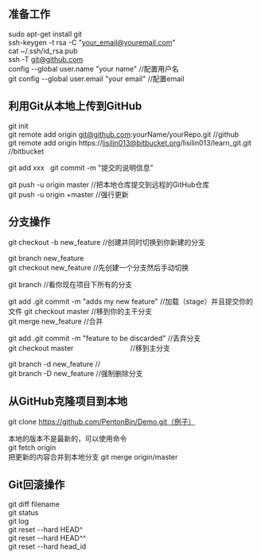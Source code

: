 ## 准备工作  
sudo apt-get install git <br/>
ssh-keygen -t rsa -C "your_email@youremail.com"    <br/>
cat  ~/.ssh/id_rsa.pub  <br/>
ssh -T git@github.com  <br/>
config --global user.name "your name"   //配置用户名  <br/>
git config --global user.email "your email"    //配置email   <br/>

## 利用Git从本地上传到GitHub
git init  
git remote add origin git@github.com:yourName/yourRepo.git                       //github  
git remote add origin https://lisilin013@bitbucket.org/lisilin013/learn_git.git  //bitbucket  

git add xxx  
git commit -m "提交的说明信息”  
  
git push -u origin master //把本地仓库提交到远程的GitHub仓库   
git push -u origin +master  //强行更新

## 分支操作  
git checkout -b new_feature //创建并同时切换到你新建的分支  
  
git branch new_feature  
git checkout new_feature //先创建一个分支然后手动切换  
  
git branch  //看你现在项目下所有的分支 

git add .git commit -m "adds my new feature" //加载（stage）并且提交你的文件 
git checkout master                          //移到你的主干分支  
git merge new_feature                        //合并  
  
git add .git commit -m "feature to be discarded" //丢弃分支  
git checkout master                              //移到主分支  
  
git branch -d new_feature  //  
git branch -D new_feature  //强制删除分支  

## 从GitHub克隆项目到本地  
git clone https://github.com/PentonBin/Demo.git（例子）  

本地的版本不是最新的，可以使用命令  
git fetch origin  
把更新的内容合并到本地分支
git merge origin/master 

## Git回滚操作  
git diff filename  
git status  
git log  
git reset  --hard HEAD^  
git reset  --hard HEAD^^  
git reset  --hard head_id

